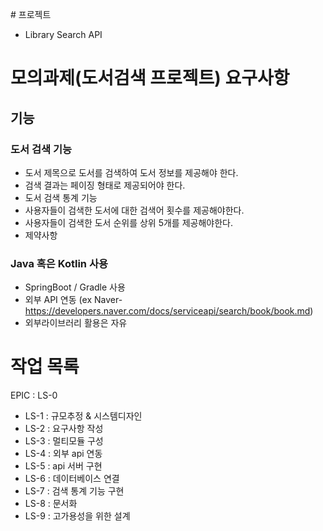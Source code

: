 \# 프로젝트
- Library Search API

# 모의과제(도서검색 프로젝트) 요구사항

## 기능

### 도서 검색 기능
- 도서 제목으로 도서를 검색하여 도서 정보를 제공해야 한다.
- 검색 결과는 페이징 형태로 제공되어야 한다.
- 도서 검색 통계 기능
- 사용자들이 검색한 도서에 대한 검색어 횟수를 제공해야한다.
- 사용자들이 검색한 도서 순위를 상위 5개를 제공해야한다.
- 제약사항

### Java 혹은 Kotlin 사용
- SpringBoot / Gradle 사용
- 외부 API 연동 (ex Naver- https://developers.naver.com/docs/serviceapi/search/book/book.md)
- 외부라이브러리 활용은 자유

# 작업 목록
EPIC : LS-0
- LS-1 : 규모추정 & 시스템디자인
- LS-2 : 요구사항 작성
- LS-3 : 멀티모듈 구성
- LS-4 : 외부 api 연동
- LS-5 : api 서버 구현
- LS-6 : 데이터베이스 연결
- LS-7 : 검색 통계 기능 구현
- LS-8 : 문서화
- LS-9 : 고가용성을 위한 설계

